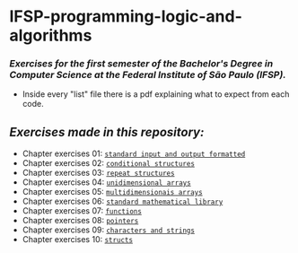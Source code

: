 # IFSP-programming-logic-and-algorithms

### _Exercises for the first semester of the Bachelor's Degree in Computer Science at the Federal Institute of São Paulo (IFSP)._
<!--
### _Exercícios do primeiro semestre do curso de Bacharelado em Ciência da Computação do Instituto Federal de São Paulo (IFSP)._
-->
- Inside every "list" file there is a pdf explaining what to expect from each code.
<!--
- Dentro de cada arquivo de "lista" há um pdf explicando o que esperar de cada código.
-->
## _Exercises made in this repository:_

- Chapter exercises 01: [`standard input and output formatted`](list-01)
- Chapter exercises 02: [`conditional structures`](list-02)
- Chapter exercises 03: [`repeat structures`](list-03)
- Chapter exercises 04: [`unidimensional arrays`](list-04)
- Chapter exercises 05: [`multidimensionais arrays`](list-05)
- Chapter exercises 06: [`standard mathematical library`](list-06)
- Chapter exercises 07: [`functions`](list-07)
- Chapter exercises 08: [`pointers`](list-08)
- Chapter exercises 09: [`characters and strings`](list-09)
- Chapter exercises 10: [`structs`](list-10)
